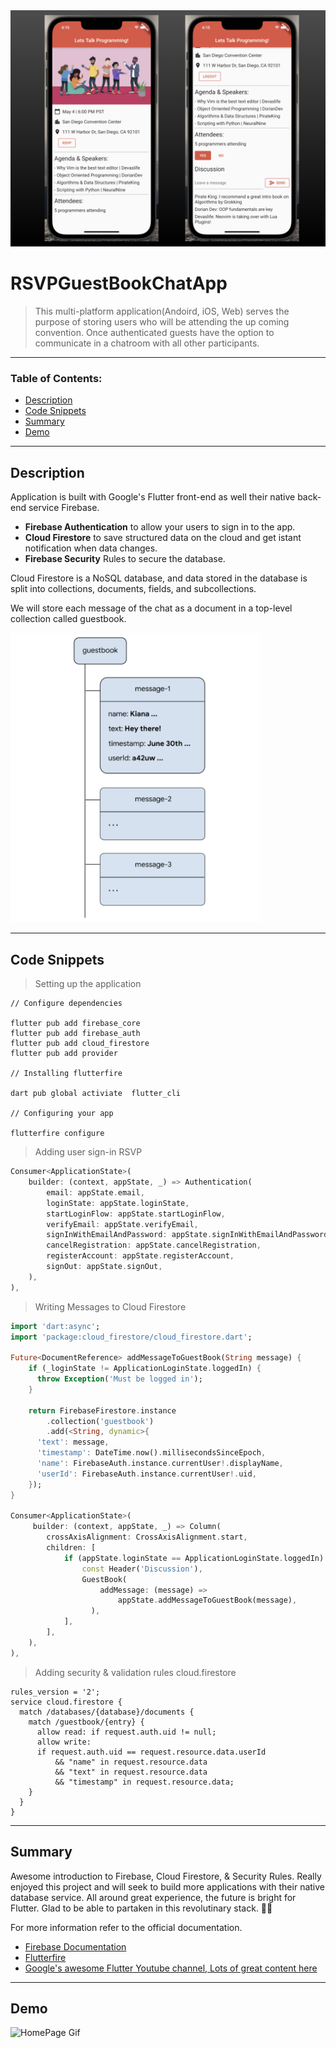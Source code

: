 <img src="https://github.com/C-Dev66/RSVPGuestbookChatApp/blob/main/screenshots/SideBySide.png" alt="HomePage"/>

# RSVPGuestBookChatApp
> This multi-platform application(Andoird, iOS, Web) serves the purpose of storing users who will be attending the up coming convention. Once authenticated guests have the option to communicate in a chatroom with all other participants.

---

### Table of Contents:

- [Description](#description)
- [Code Snippets](#code-snippets)
- [Summary](#summary)
- [Demo](#demo)




---

## Description

Application is built with Google's Flutter front-end as well their native back-end service Firebase.

- **Firebase Authentication** to allow your users to sign in to the app.
- **Cloud Firestore** to save structured data on the cloud and get istant notification when data changes.
- **Firebase Security** Rules to secure the database.

Cloud Firestore is a NoSQL database, and data stored in the database is split into collections, documents, fields, and subcollections.

We will store each message of the chat as a document in a top-level collection called guestbook.



<img src="https://github.com/C-Dev66/RSVPGuestbookChatApp/blob/main/screenshots/DataModel.png" alt="HomePage" width="400"/>

---

## Code Snippets

> Setting up the application
```
// Configure dependencies

flutter pub add firebase_core
flutter pub add firebase_auth
flutter pub add cloud_firestore
flutter pub add provider

// Installing flutterfire

dart pub global activiate  flutter_cli

// Configuring your app

flutterfire configure
```

> Adding user sign-in RSVP
```dart
Consumer<ApplicationState>(
	builder: (context, appState, _) => Authentication(
		email: appState.email,
        loginState: appState.loginState,
        startLoginFlow: appState.startLoginFlow,
        verifyEmail: appState.verifyEmail,
        signInWithEmailAndPassword: appState.signInWithEmailAndPassword,
        cancelRegistration: appState.cancelRegistration,
        registerAccount: appState.registerAccount,
        signOut: appState.signOut,
    ),
),

```

> Writing Messages to Cloud Firestore
```dart
import 'dart:async';
import 'package:cloud_firestore/cloud_firestore.dart';

Future<DocumentReference> addMessageToGuestBook(String message) {
	if (_loginState != ApplicationLoginState.loggedIn) {
      throw Exception('Must be logged in');
    }

    return FirebaseFirestore.instance
        .collection('guestbook')
        .add(<String, dynamic>{
      'text': message,
      'timestamp': DateTime.now().millisecondsSinceEpoch,
      'name': FirebaseAuth.instance.currentUser!.displayName,
      'userId': FirebaseAuth.instance.currentUser!.uid,
    });
}

Consumer<ApplicationState>(
     builder: (context, appState, _) => Column(
        crossAxisAlignment: CrossAxisAlignment.start,
        children: [
            if (appState.loginState == ApplicationLoginState.loggedIn) ...[
                const Header('Discussion'),
                GuestBook(
                    addMessage: (message) =>
                        appState.addMessageToGuestBook(message),
                  ),
            ],
        ],
    ),
),
```

> Adding security & validation rules cloud.firestore
```
rules_version = '2';
service cloud.firestore {
  match /databases/{database}/documents {
    match /guestbook/{entry} {
      allow read: if request.auth.uid != null;
      allow write:
      if request.auth.uid == request.resource.data.userId
          && "name" in request.resource.data
          && "text" in request.resource.data
          && "timestamp" in request.resource.data;
    }
  }
}
```

---

## Summary

Awesome introduction to Firebase, Cloud Firestore, & Security Rules. Really enjoyed this project and will seek to build more applications with their native database service. All around great experience, the future is bright for Flutter. Glad to be able to partaken in this revolutinary stack. 🤩🫶

For more information refer to the official documentation.

- [Firebase Documentation](https://firebase.google.com/docs)
- [Flutterfire](https://firebase.google.com/docs/flutter/setup?platform=ios)
- [Google's awesome Flutter Youtube channel, Lots of great content here](https://www.youtube.com/channel/UCwXdFgeE9KYzlDdR7TG9cMw)

---

## Demo
![HomePage Gif](https://github.com/C-Dev66/RSVPGuestbookChatApp/blob/main/screenshots/DemoGif.gif)
